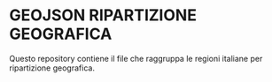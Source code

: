 # GEOJSON RIPARTIZIONE GEOGRAFICA

Questo repository contiene il file che raggruppa le regioni italiane per ripartizione geografica.
